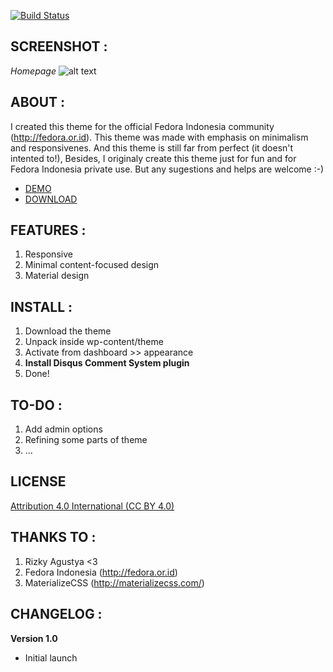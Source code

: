 [![Build Status](https://travis-ci.org/Automattic/_s.svg?branch=master)](https://travis-ci.org/Automattic/_s)

SCREENSHOT :
---------------
*Homepage*
![alt text](http://i58.tinypic.com/107miv6.png "Homepage")

ABOUT :
---------------
I created this theme for the official Fedora Indonesia community (http://fedora.or.id). This theme was made with emphasis on minimalism and responsivenes. And this theme is still far from perfect (it doesn't intented to!), Besides, I originaly create this theme just for fun and for Fedora Indonesia private use. But any sugestions and helps are welcome :-)

- [DEMO](http://fedora.or.id/)
- [DOWNLOAD](https://github.com/alzearafat/fedora-id-theme/archive/master.zip)

FEATURES :
---------------
1. Responsive
2. Minimal content-focused design
3. Material design

INSTALL :
---------------
1. Download the theme
2. Unpack inside wp-content/theme
3. Activate from dashboard >> appearance 
4. **Install Disqus Comment System plugin**
5. Done!

TO-DO :
---------------
1. Add admin options
2. Refining some parts of theme 
3. ...

LICENSE
---------------
[Attribution 4.0 International (CC BY 4.0)](http://creativecommons.org/licenses/by/4.0/)

THANKS TO :
---------------
1. Rizky Agustya <3
2. Fedora Indonesia (http://fedora.or.id)
3. MaterializeCSS (http://materializecss.com/)

CHANGELOG :
---------------
**Version 1.0**
- Initial launch